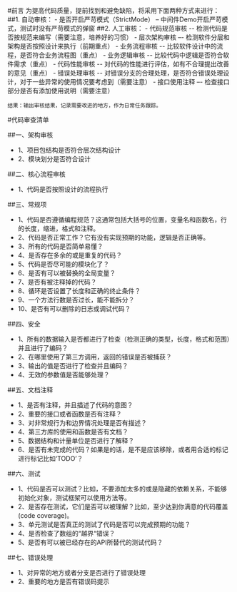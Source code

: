 #前言
为提高代码质量，提前找到和避免缺陷，将采用下面两种方式来进行：   
##1. 自动审核：
	- 是否开启严苛模式（StrictMode） – 中间件Demo开启严苛模式，测试时没有严苛模式的弹窗
##2. 人工审核：
	- 代码规范审核 -- 检测代码是否按规范来编写（需要注意，培养好的习惯）
	- 层次架构审核 –- 检测软件分层和架构是否按照设计来执行（前期重点）
	- 业务流程审核 -- 比较软件设计中的流程，是否符合业务流程图（重点）
	- 业务逻辑审核 -- 比较代码中逻辑是否符合软件需求（重点）
	- 代码性能审核 -- 对代码的性能进行评估，如有不合理提出改善的意见（重点）
	- 错误处理审核 -- 对错误分支的合理处理，是否符合错误处理设计，对于一些异常的使用情况要考虑到（需要注意）
	- 接口使用注释 –- 检查接口部分是否有添加使用说明（需要注意）

	结果：输出审核结果，记录需要改进的地方，作为日常任务跟踪。

#代码审查清单

##一、架构审核
* 1、项目包结构是否符合层次结构设计
* 2、模块划分是否符合设计

##二、核心流程审核
* 1、代码是否按照设计的流程执行

##三、常规项
* 1、代码是否遵循编程规范？这通常包括大括号的位置，变量名和函数名，行的长度，缩进，格式和注释。
* 2、代码是否正常工作？它有没有实现预期的功能，逻辑是否正确等。
* 3、所有的代码是否简单易懂？
* 4、是否存在多余的或是重复的代码？
* 5、代码是否尽可能的模块化了？
* 6、是否有可以被替换的全局变量？
* 7、是否有被注释掉的代码？
* 8、循环是否设置了长度和正确的终止条件？
* 9、一个方法行数是否过长，能不能拆分？
* 10、是否有可以删除的日志或调试代码？

##四、安全
* 1、所有的数据输入是否都进行了检查（检测正确的类型，长度，格式和范围）并且进行了编码？
* 2、在哪里使用了第三方调用，返回的错误是否被捕获？
* 3、输出的值是否进行了检查并且编码？
* 4、无效的参数值是否能够处理？

##五、文档注释
* 1、是否有注释，并且描述了代码的意图？
* 2、重要的接口或者函数是否有注释？
* 3、对非常规行为和边界情况处理是否有描述？
* 4、第三方库的使用和函数是否有文档？
* 5、数据结构和计量单位是否进行了解释？
* 6、是否有未完成的代码？如果是的话，是不是应该移除，或者用合适的标记进行标记比如‘TODO’？

##六、测试
* 1、代码是否可以测试？比如，不要添加太多的或是隐藏的依赖关系，不能够初始化对象，测试框架可以使用方法等。
* 2、是否存在测试，它们是否可以被理解？比如，至少达到你满意的代码覆盖(code coverage)。
* 3、单元测试是否真正的测试了代码是否可以完成预期的功能？
* 4、是否检查了数组的“越界“错误？
* 5、是否有可以被已经存在的API所替代的测试代码？

##七、错误处理
* 1、对异常的地方或者分支是否进行了错误处理
* 2、重要的地方是否有错误码提示
